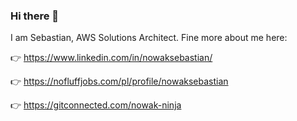 ### Hi there 👋

I am Sebastian, AWS Solutions Architect. Fine more about me here:

👉 https://www.linkedin.com/in/nowaksebastian/

👉 https://nofluffjobs.com/pl/profile/nowaksebastian

👉 https://gitconnected.com/nowak-ninja
